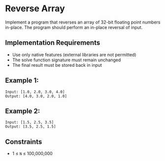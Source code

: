 # Reverse Array

Implement a program that reverses an array of 32-bit floating point numbers in-place. The program should perform an in-place reversal of input.

## Implementation Requirements
- Use only native features (external libraries are not permitted)
- The solve function signature must remain unchanged
- The final result must be stored back in input

## Example 1:
    Input: [1.0, 2.0, 3.0, 4.0]
    Output: [4.0, 3.0, 2.0, 1.0]

## Example 2:
    Input: [1.5, 2.5, 3.5]
    Output: [3.5, 2.5, 1.5]

## Constraints
- 1 ≤ `N` ≤ 100,000,000